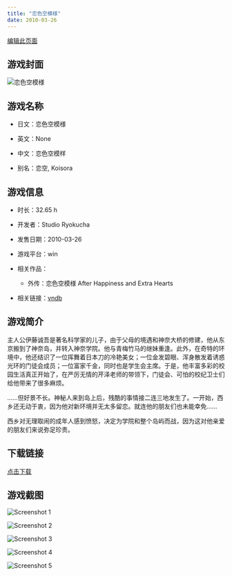 ```yaml
---
title: "恋色空模様"
date: 2010-03-26
---
```

[编辑此页面](https://github.com/ACG-3/ADV3-source/blob/main/source/_posts/%E6%81%8B%E8%89%B2%E7%A9%BA%E6%A8%A1%E6%A7%98.md)

## 游戏封面

![恋色空模様](https%3A//pan.timero.xyz/onedrive/img_lib_001/%E6%81%8B%E8%89%B2%E7%A9%BA%E6%A8%A1%E6%A7%98_cover.avif)


## 游戏名称

- 日文：恋色空模様
- 英文：None
- 中文：恋色空模样

- 别名：恋空, Koisora


## 游戏信息

- 时长：32.65 h
- 开发者：Studio Ryokucha
- 发售日期：2010-03-26
- 游戏平台：win
- 相关作品：
   - 外传：恋色空模様 After Happiness and Extra Hearts

- 相关链接：[vndb](https://vndb.org/v1740)


## 游戏简介

主人公伊藤诚吾是著名科学家的儿子，由于父母的境遇和神奈大桥的修建，他从东京搬到了神奈岛，并转入神奈学院。他与青梅竹马的继妹重逢。此外，在奇特的环境中，他还结识了一位挥舞着日本刀的冷艳美女；一位金发碧眼、浑身散发着诱惑光环的门徒会成员；一位富家千金，同时也是学生会主席。于是，他丰富多彩的校园生活真正开始了，在严厉无情的芹泽老师的带领下，门徒会、可怕的校纪卫士们给他带来了很多麻烦。

......但好景不长。神秘人来到岛上后，残酷的事情接二连三地发生了。一开始，西乡还无动于衷，因为他对新环境并无太多留恋。就连他的朋友们也未能幸免......

西乡对无理取闹的成年人感到愤怒，决定为学院和整个岛屿而战，因为这对他亲爱的朋友们来说弥足珍贵。




## 下载链接

[点击下载](https://pan.timero.xyz/onedrive/adv_lib_001/%E6%81%8B%E8%89%B2%E7%A9%BA%E6%A8%A1%E6%A7%98)


## 游戏截图


![Screenshot 1](https%3A//pan.timero.xyz/onedrive/img_lib_001/%E6%81%8B%E8%89%B2%E7%A9%BA%E6%A8%A1%E6%A7%98_Screenshot_1.avif)

![Screenshot 2](https%3A//pan.timero.xyz/onedrive/img_lib_001/%E6%81%8B%E8%89%B2%E7%A9%BA%E6%A8%A1%E6%A7%98_Screenshot_2.avif)

![Screenshot 3](https%3A//pan.timero.xyz/onedrive/img_lib_001/%E6%81%8B%E8%89%B2%E7%A9%BA%E6%A8%A1%E6%A7%98_Screenshot_3.avif)

![Screenshot 4](https%3A//pan.timero.xyz/onedrive/img_lib_001/%E6%81%8B%E8%89%B2%E7%A9%BA%E6%A8%A1%E6%A7%98_Screenshot_4.avif)

![Screenshot 5](https%3A//pan.timero.xyz/onedrive/img_lib_001/%E6%81%8B%E8%89%B2%E7%A9%BA%E6%A8%A1%E6%A7%98_Screenshot_5.avif)


